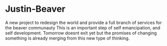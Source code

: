 # Justin-Beaver
A new project to redesign the world and provide a full branch of services for the beaver communauty
This is an important step of self emancipation, and self development. Tomorrow doesnt exit yet but the promises of changing something is already merging from this new type of thinking.
